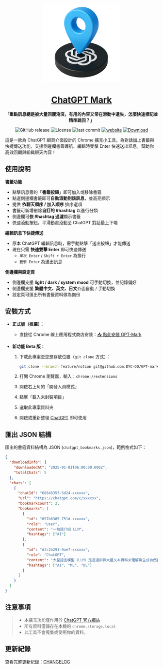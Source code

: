 <div align="center">

[![](./assets/logo/GPT-pin48.png)](https://dyc-dd.github.io/GPT-mark/)

# [ChatGPT Mark](https://dyc-dd.github.io/GPT-mark/)

**「重點訊息總是被大量回覆淹沒，有用的內容又常在滑動中遺失，怎麼快速標記並精準跳回？」**

![GitHub release](https://img.shields.io/github/v/release/DYC-DD/GPT-mark) ![License](https://img.shields.io/github/license/DYC-DD/GPT-mark) ![last commit](https://img.shields.io/github/last-commit/DYC-DD/GPT-mark) [![website](https://img.shields.io/badge/website-GPT--Mark-0aaaff)](https://dyc-dd.github.io/GPT-mark/) [![Download](https://img.shields.io/badge/Download-Chrome%20Store-4285F4?style=flat&logo=googlechrome&logoColor=white)](https://chromewebstore.google.com/detail/bhkpgjjgjgdgpbjdfhkljhcefohegooc)

</div>

這是一款為 ChatGPT 網頁介面設計的 Chrome 擴充小工具。為對話加上書籤與快捷傳送功能，支援側邊欄書籤導航、編輯時雙擊 Enter 快速送出訊息，幫助你高效回顧與組織聊天內容！

## 使用說明

**書籤功能**

- 點擊訊息旁的「**書籤按鈕**」即可加入或移除書籤
- 點選側邊欄書籤即可**自動滾動到該訊息**，並高亮顯示
- 提供 **依聊天順序 / 加入順序** 排序選項
- 書籤可新增刪除**自訂的 #hashtag** 以進行分類
- 側邊欄可**依 #hashtag 過濾**顯示書籤
- 快速滾動按鈕，平滑動畫滾動至 ChatGPT 對話最上下端

**編輯訊息下快捷傳送**

- 原本 ChatGPT 編輯訊息時，需手動點擊「送出按鈕」才能傳送
- 現在只需 **快速雙擊 Enter** 即可快速傳送
  - `單次 Enter` / `Shift + Enter` 為換行
  - `雙擊 Enter` 為送出訊息

**側邊欄與設定頁**

- 側邊欄支援 **light / dark / system mood** 可手動切換，並記錄偏好
- 側邊欄支援 **繁體中文、英文、日文**介面自動 / 手動切換
- 設定頁可匯出所有書籤資料做為備份

## 安裝方式

- **正式版（推薦）：**

  - 直接從 Chrome 線上應用程式商店安裝：[📥 點此安裝 GPT-Mark](https://chromewebstore.google.com/detail/bhkpgjjgjgdgpbjdfhkljhcefohegooc?utm_source=item-share-cb)

- **新功能 Beta 版：**

  1. 下載此專案至您想存放位置（`git clone` 方式）：

     ```bash
     git clone --branch feature/notion git@github.com:DYC-DD/GPT-mark.git
     ```

  2. 打開 Chrome 瀏覽器，輸入：`chrome://extensions`
  3. 開啟右上角的「開發人員模式」
  4. 點擊「載入未封裝項目」
  5. 選取此專案資料夾
  6. 開啟或重新整理 [ChatGPT](https://chatgpt.com/) 即可使用

## 匯出 JSON 結構

匯出的書籤資料結構為 JSON (`chatgpt_bookmarks.json`)，範例格式如下：

```json
{
  "downloadInfo": {
    "downloadedAt": "2025-01-01T06:00:00.000Z",
    "totalChats": 5
  },
  "chats": [
    {
      "chatId": "6884835f-5d24-xxxxxx",
      "url": "https://chatgpt.com/c/xxxxxx",
      "bookmarkCount": 2,
      "bookmarks": [
        {
          "id": "057b6385-751d-xxxxxx",
          "role": "User",
          "content": "一句話介紹 LLM",
          "hashtags": ["AI"]
        },
        {
          "id": "d2c2b291-9ae7-xxxxxx",
          "role": "ChatGPT",
          "content": "大型語言模型（LLM）是透過訓練大量文本資料來理解與生成自然語言。",
          "hashtags": ["AI", "ML", "DL"]
        }
      ]
    }
  ]
}
```

## 注意事項

> - 本擴充功能僅作用於 [ChatGPT 官方網站](https://chatgpt.com/)
> - 所有資料僅儲存在本機的 `chrome.storage.local`
> - 此工具不會蒐集或使用你的資料。

## 更新紀錄

查看完整更新紀錄：[CHANGELOG](./docs/CHANGELOG.md)
